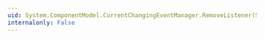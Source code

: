 ```yaml
---
uid: System.ComponentModel.CurrentChangingEventManager.RemoveListener(System.ComponentModel.ICollectionView,System.Windows.IWeakEventListener)
internalonly: False
---
```

